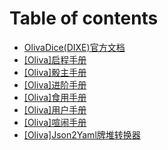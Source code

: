 # Table of contents

* [OlivaDice(DIXE)官方文档](README.md)
* [[Oliva]启程手册](OlivOS_Login.md)
* [[Oliva]骰主手册](Oliva_Master_Manual.md)
* [[Oliva]进阶手册](OlivaDice.md)
* [[Oliva]食用手册](Cook_Manual.md)
* [[Oliva]用户手册](UserDoc.md)
* [[Oliva]喧闹手册](Chaos_Manual.md)
* [[Oliva]Json2Yaml牌堆转换器](Json2Yaml.md)

